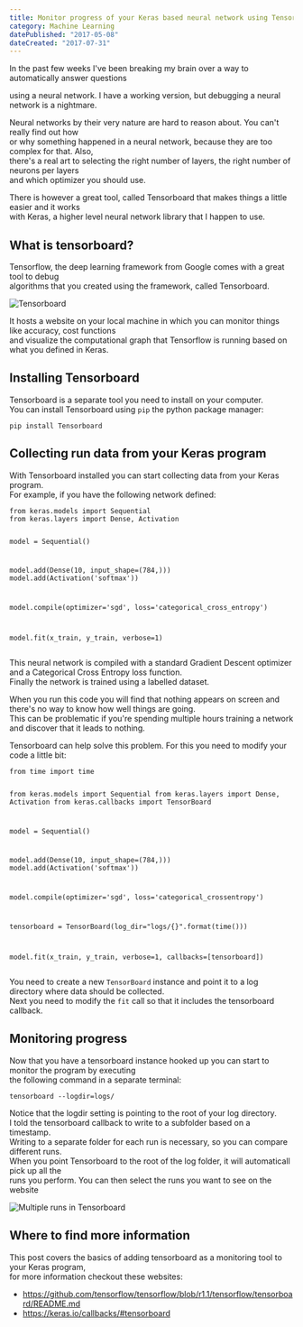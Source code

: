 ```yaml
---
title: Monitor progress of your Keras based neural network using Tensorboard
category: Machine Learning
datePublished: "2017-05-08"
dateCreated: "2017-07-31"
---
```


<!--kg-card-begin: markdown--><p>In the past few weeks I've been breaking my brain over a way to automatically answer questions<br>

using a neural network. I have a working version, but debugging a neural network is a nightmare.</p>

<p>Neural networks by their very nature are hard to reason about. You can't really find out how<br>
or why something happened in a neural network, because they are too complex for that. Also,<br>
there's a real art to selecting the right number of layers, the right number of neurons per layers<br>
and which optimizer you should use.</p>
<p>There is however a great tool, called Tensorboard that makes things a little easier and it works<br>
with Keras, a higher level neural network library that I happen to use.</p>
<h2 id="whatistensorboard">What is tensorboard?</h2>
<p>Tensorflow, the deep learning framework from Google comes with a great tool to debug<br>
algorithms that you created using the framework, called Tensorboard.</p>
<p><img src="/images/2017-05-08/tensorboard-01.png" alt="Tensorboard"></p>
<p>It hosts a website on your local machine in which you can monitor things like accuracy, cost functions<br>
and visualize the computational graph that Tensorflow is running based on what you defined in Keras.</p>
<h2 id="installingtensorboard">Installing Tensorboard</h2>
<p>Tensorboard is a separate tool you need to install on your computer.<br>
You can install Tensorboard using <code>pip</code> the python package manager:</p>
<pre><code>pip install Tensorboard
</code></pre>
<h2 id="collectingrundatafromyourkerasprogram">Collecting run data from your Keras program</h2>
<p>With Tensorboard installed you can start collecting data from your Keras program.<br>
For example, if you have the following network defined:</p>
<pre><code class="language-python">from keras.models import Sequential
from keras.layers import Dense, Activation

model = Sequential()

model.add(Dense(10, input_shape=(784,)))
model.add(Activation('softmax'))

model.compile(optimizer='sgd', loss='categorical_cross_entropy')

model.fit(x_train, y_train, verbose=1)
</code></pre>

<p>This neural network is compiled with a standard Gradient Descent optimizer and a Categorical Cross Entropy loss function.<br>
Finally the network is trained using a labelled dataset.</p>
<p>When you run this code you will find that nothing appears on screen and there's no way to know how well things are going.<br>
This can be problematic if you're spending multiple hours training a network and discover that it leads to nothing.</p>
<p>Tensorboard can help solve this problem. For this you need to modify your code a little bit:</p>
<pre><code class="language-python">from time import time

from keras.models import Sequential
from keras.layers import Dense, Activation
from keras.callbacks import TensorBoard

model = Sequential()

model.add(Dense(10, input_shape=(784,)))
model.add(Activation('softmax'))

model.compile(optimizer='sgd', loss='categorical_crossentropy')

tensorboard = TensorBoard(log_dir=&quot;logs/{}&quot;.format(time()))

model.fit(x_train, y_train, verbose=1, callbacks=[tensorboard])
</code></pre>

<p>You need to create a new <code>TensorBoard</code> instance and point it to a log directory where data should be collected.<br>
Next you need to modify the <code>fit</code> call so that it includes the tensorboard callback.</p>
<h2 id="monitoringprogress">Monitoring progress</h2>
<p>Now that you have a tensorboard instance hooked up you can start to monitor the program by executing<br>
the following command in a separate terminal:</p>
<pre><code>tensorboard --logdir=logs/
</code></pre>
<p>Notice that the logdir setting is pointing to the root of your log directory.<br>
I told the tensorboard callback to write to a subfolder based on a timestamp.<br>
Writing to a separate folder for each run is necessary, so you can compare different runs.<br>
When you point Tensorboard to the root of the log folder, it will automaticall pick up all the<br>
runs you perform. You can then select the runs you want to see on the website</p>
<p><img src="/images/2017-05-08/tensorboard-02.png" alt="Multiple runs in Tensorboard"></p>
<h2 id="wheretofindmoreinformation">Where to find more information</h2>
<p>This post covers the basics of adding tensorboard as a monitoring tool to your Keras program,<br>
for more information checkout these websites:</p>
<ul>
<li><a href="https://github.com/tensorflow/tensorflow/blob/r1.1/tensorflow/tensorboard/README.md">https://github.com/tensorflow/tensorflow/blob/r1.1/tensorflow/tensorboard/README.md</a></li>
<li><a href="https://keras.io/callbacks/#tensorboard">https://keras.io/callbacks/#tensorboard</a></li>
</ul>
<!--kg-card-end: markdown-->
